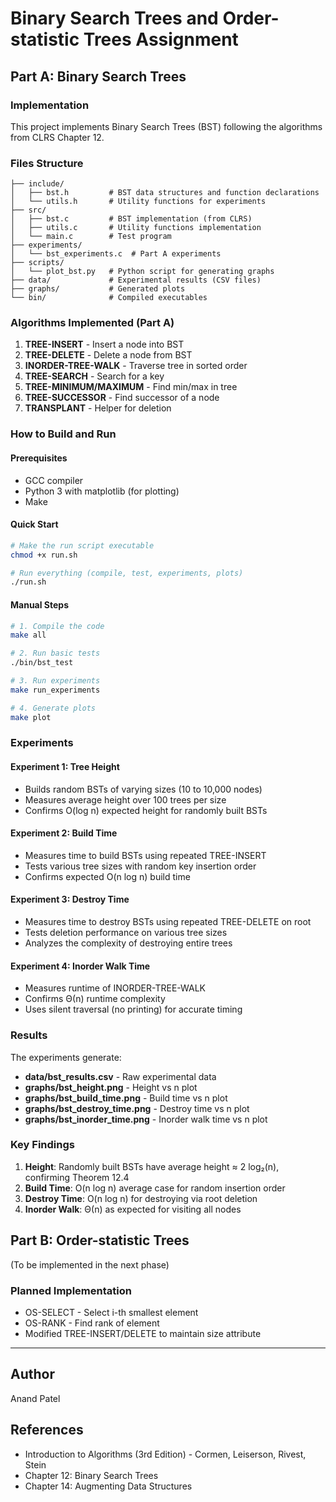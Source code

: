 # Binary Search Trees and Order-statistic Trees Assignment

## Part A: Binary Search Trees

### Implementation
This project implements Binary Search Trees (BST) following the algorithms from CLRS Chapter 12.

### Files Structure
```
├── include/
│   ├── bst.h         # BST data structures and function declarations
│   └── utils.h       # Utility functions for experiments
├── src/
│   ├── bst.c         # BST implementation (from CLRS)
│   ├── utils.c       # Utility functions implementation
│   └── main.c        # Test program
├── experiments/
│   └── bst_experiments.c  # Part A experiments
├── scripts/
│   └── plot_bst.py   # Python script for generating graphs
├── data/             # Experimental results (CSV files)
├── graphs/           # Generated plots
└── bin/              # Compiled executables

```

### Algorithms Implemented (Part A)
1. **TREE-INSERT** - Insert a node into BST
2. **TREE-DELETE** - Delete a node from BST  
3. **INORDER-TREE-WALK** - Traverse tree in sorted order
4. **TREE-SEARCH** - Search for a key
5. **TREE-MINIMUM/MAXIMUM** - Find min/max in tree
6. **TREE-SUCCESSOR** - Find successor of a node
7. **TRANSPLANT** - Helper for deletion

### How to Build and Run

#### Prerequisites
- GCC compiler
- Python 3 with matplotlib (for plotting)
- Make

#### Quick Start
```bash
# Make the run script executable
chmod +x run.sh

# Run everything (compile, test, experiments, plots)
./run.sh
```

#### Manual Steps
```bash
# 1. Compile the code
make all

# 2. Run basic tests
./bin/bst_test

# 3. Run experiments
make run_experiments

# 4. Generate plots
make plot
```

### Experiments

#### Experiment 1: Tree Height
- Builds random BSTs of varying sizes (10 to 10,000 nodes)
- Measures average height over 100 trees per size
- Confirms O(log n) expected height for randomly built BSTs

#### Experiment 2: Build Time
- Measures time to build BSTs using repeated TREE-INSERT
- Tests various tree sizes with random key insertion order
- Confirms expected O(n log n) build time

#### Experiment 3: Destroy Time  
- Measures time to destroy BSTs using repeated TREE-DELETE on root
- Tests deletion performance on various tree sizes
- Analyzes the complexity of destroying entire trees

#### Experiment 4: Inorder Walk Time
- Measures runtime of INORDER-TREE-WALK
- Confirms Θ(n) runtime complexity
- Uses silent traversal (no printing) for accurate timing

### Results

The experiments generate:
- **data/bst_results.csv** - Raw experimental data
- **graphs/bst_height.png** - Height vs n plot
- **graphs/bst_build_time.png** - Build time vs n plot  
- **graphs/bst_destroy_time.png** - Destroy time vs n plot
- **graphs/bst_inorder_time.png** - Inorder walk time vs n plot

### Key Findings

1. **Height**: Randomly built BSTs have average height ≈ 2 log₂(n), confirming Theorem 12.4
2. **Build Time**: O(n log n) average case for random insertion order
3. **Destroy Time**: O(n log n) for destroying via root deletion
4. **Inorder Walk**: Θ(n) as expected for visiting all nodes

## Part B: Order-statistic Trees

(To be implemented in the next phase)

### Planned Implementation
- OS-SELECT - Select i-th smallest element
- OS-RANK - Find rank of element
- Modified TREE-INSERT/DELETE to maintain size attribute

---

## Author
Anand Patel

## References
- Introduction to Algorithms (3rd Edition) - Cormen, Leiserson, Rivest, Stein
- Chapter 12: Binary Search Trees
- Chapter 14: Augmenting Data Structures